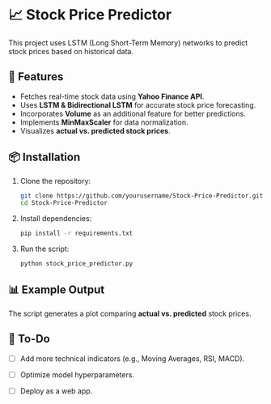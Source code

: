 # 📈 Stock Price Predictor

This project uses LSTM (Long Short-Term Memory) networks to predict stock prices based on historical data.

## 🚀 Features
- Fetches real-time stock data using **Yahoo Finance API**.
- Uses **LSTM & Bidirectional LSTM** for accurate stock price forecasting.
- Incorporates **Volume** as an additional feature for better predictions.
- Implements **MinMaxScaler** for data normalization.
- Visualizes **actual vs. predicted stock prices**.

## 📦 Installation
1. Clone the repository:
   ```bash
   git clone https://github.com/yourusername/Stock-Price-Predictor.git
   cd Stock-Price-Predictor
   ```

2. Install dependencies:
   ```bash
   pip install -r requirements.txt
   ```

3. Run the script:
   ```bash
   python stock_price_predictor.py
   ```

## 📊 Example Output
The script generates a plot comparing **actual vs. predicted** stock prices.

## 📝 To-Do
- [ ] Add more technical indicators (e.g., Moving Averages, RSI, MACD).
- [ ] Optimize model hyperparameters.
- [ ] Deploy as a web app.

